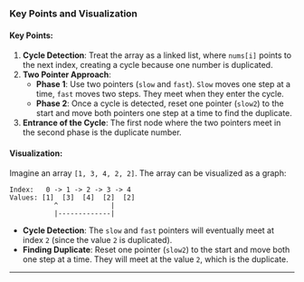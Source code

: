 
###  Key Points and Visualization

#### **Key Points**:

1. **Cycle Detection**: Treat the array as a linked list, where `nums[i]` points to the next index, creating a cycle
   because one number is duplicated.
2. **Two Pointer Approach**:
    - **Phase 1**: Use two pointers (`slow` and `fast`). `Slow` moves one step at a time, `fast` moves two steps. They
      meet when they enter the cycle.
    - **Phase 2**: Once a cycle is detected, reset one pointer (`slow2`) to the start and move both pointers one step at
      a time to find the duplicate.
3. **Entrance of the Cycle**: The first node where the two pointers meet in the second phase is the duplicate number.

#### **Visualization**:

Imagine an array `[1, 3, 4, 2, 2]`. The array can be visualized as a graph:

```
Index:   0 -> 1 -> 2 -> 3 -> 4
Values: [1]  [3]  [4]  [2]  [2]
           ^             |
           |-------------|
```

- **Cycle Detection**: The `slow` and `fast` pointers will eventually meet at index `2` (since the value `2` is
  duplicated).
- **Finding Duplicate**: Reset one pointer (`slow2`) to the start and move both one step at a time. They will meet at
  the value `2`, which is the duplicate.

---

